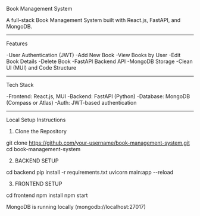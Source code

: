 Book Management System

A full-stack Book Management System built with React.js, FastAPI, and MongoDB.

---

Features

-User Authentication (JWT)
-Add New Book
-View Books by User
-Edit Book Details
-Delete Book
-FastAPI Backend API
-MongoDB Storage
-Clean UI (MUI) and Code Structure

---

Tech Stack

-Frontend: React.js, MUI
-Backend: FastAPI (Python)
-Database: MongoDB (Compass or Atlas)
-Auth: JWT-based authentication

---

Local Setup Instructions

1. Clone the Repository

git clone https://github.com/your-username/book-management-system.git
cd book-management-system

2. BACKEND SETUP

cd backend
pip install -r requirements.txt
uvicorn main:app --reload

3. FRONTEND SETUP

cd frontend
npm install
npm start


MongoDB is running locally (mongodb://localhost:27017)